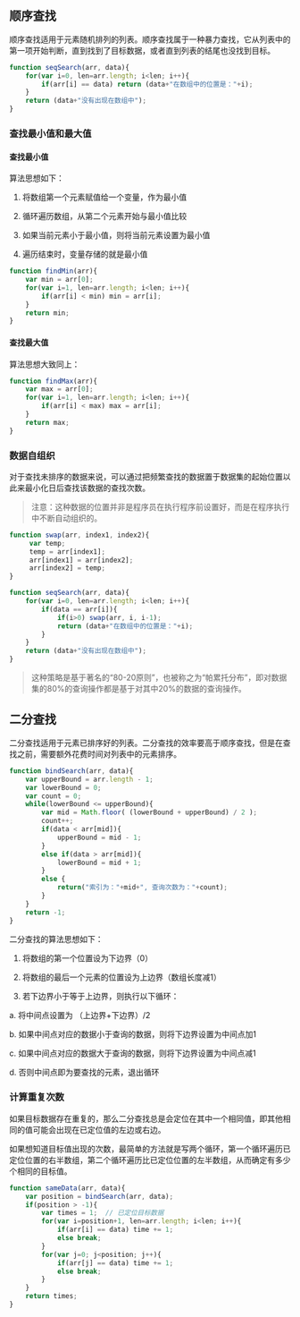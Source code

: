
## 顺序查找

顺序查找适用于元素随机排列的列表。顺序查找属于一种暴力查找，它从列表中的第一项开始判断，直到找到了目标数据，或者直到列表的结尾也没找到目标。

```js
function seqSearch(arr, data){
    for(var i=0, len=arr.length; i<len; i++){
        if(arr[i] == data) return (data+"在数组中的位置是："+i);
    }
    return (data+"没有出现在数组中");
}
```

### 查找最小值和最大值

#### 查找最小值

算法思想如下：

1. 将数组第一个元素赋值给一个变量，作为最小值

2. 循环遍历数组，从第二个元素开始与最小值比较

3. 如果当前元素小于最小值，则将当前元素设置为最小值

4. 遍历结束时，变量存储的就是最小值

```js
function findMin(arr){
    var min = arr[0];
    for(var i=1, len=arr.length; i<len; i++){
        if(arr[i] < min) min = arr[i];
    }
    return min;
}
```

#### 查找最大值

算法思想大致同上：

```js
function findMax(arr){
    var max = arr[0];
    for(var i=1, len=arr.length; i<len; i++){
        if(arr[i] < max) max = arr[i];
    }
    return max;
}
```

### 数据自组织

对于查找未排序的数据来说，可以通过把频繁查找的数据置于数据集的起始位置以此来最小化日后查找该数据的查找次数。

> 注意：这种数据的位置并非是程序员在执行程序前设置好，而是在程序执行中不断自动组织的。

```js
function swap(arr, index1, index2){
     var temp;
     temp = arr[index1];
     arr[index1] = arr[index2];
     arr[index2] = temp;
}

function seqSearch(arr, data){
    for(var i=0, len=arr.length; i<len; i++){
        if(data == arr[i]){
            if(i>0) swap(arr, i, i-1);
            return (data+"在数组中的位置是："+i);
        }
    }
    return (data+"没有出现在数组中");
}
```
> 这种策略是基于著名的“80-20原则”，也被称之为“帕累托分布”，即对数据集的80%的查询操作都是基于对其中20%的数据的查询操作。

## 二分查找

二分查找适用于元素已排序好的列表。二分查找的效率要高于顺序查找，但是在查找之前，需要额外花费时间对列表中的元素排序。

```js
function bindSearch(arr, data){
    var upperBound = arr.length - 1;
    var lowerBound = 0;
    var count = 0;
    while(lowerBound <= upperBound){
        var mid = Math.floor( (lowerBound + upperBound) / 2 );
        count++;
        if(data < arr[mid]){
            upperBound = mid - 1;
        }
        else if(data > arr[mid]){
            lowerBound = mid + 1;
        }
        else {
            return("索引为："+mid+", 查询次数为："+count);
        }
    }
    return -1;
}
```

二分查找的算法思想如下：

1. 将数组的第一个位置设为下边界（0）

2. 将数组的最后一个元素的位置设为上边界（数组长度减1）

3. 若下边界小于等于上边界，则执行以下循环：

  a. 将中间点设置为 （上边界+下边界）/2

  b. 如果中间点对应的数据小于查询的数据，则将下边界设置为中间点加1

  c. 如果中间点对应的数据大于查询的数据，则将下边界设置为中间点减1

  d. 否则中间点即为要查找的元素，退出循环


### 计算重复次数

如果目标数据存在重复的，那么二分查找总是会定位在其中一个相同值，即其他相同的值可能会出现在已定位值的左边或右边。

如果想知道目标值出现的次数，最简单的方法就是写两个循环，第一个循环遍历已定位位置的右半数组，第二个循环遍历比已定位位置的左半数组，从而确定有多少个相同的目标值。

```js
function sameData(arr, data){
    var position = bindSearch(arr, data);
    if(position > -1){
        var times = 1;  // 已定位目标数据
        for(var i=position+1, len=arr.length; i<len; i++){
            if(arr[i] == data) time += 1;
            else break;
        }
        for(var j=0; j<position; j++){
            if(arr[j] == data) time += 1;
            else break;
        }
    }
    return times;
}
```


